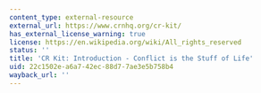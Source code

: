 ```yaml
---
content_type: external-resource
external_url: https://www.crnhq.org/cr-kit/
has_external_license_warning: true
license: https://en.wikipedia.org/wiki/All_rights_reserved
status: ''
title: 'CR Kit: Introduction - Conflict is the Stuff of Life'
uid: 22c1502e-a6a7-42ec-88d7-7ae3e5b758b4
wayback_url: ''
---
```

